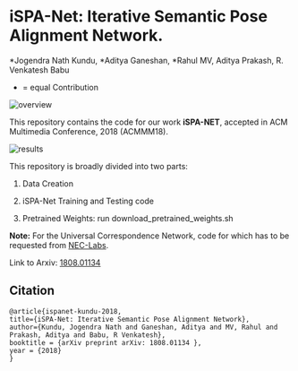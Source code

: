 # iSPA-Net: Iterative Semantic Pose Alignment Network.

*Jogendra Nath Kundu, *Aditya Ganeshan, *Rahul MV, Aditya Prakash, R. Venkatesh Babu

* = equal Contribution


![overview](misc/acmmm.png)


This repository contains the code for our work **iSPA-NET**, accepted in ACM Multimedia Conference, 2018 (ACMMM18).

![results](misc/acmmm_results.png)


This repository is broadly divided into two parts:

1) Data Creation

2) iSPA-Net Training and Testing code

3) Pretrained Weights: run download\_pretrained\_weights.sh


**Note:** For the Universal Correspondence Network, code for which has to be requested from [NEC-Labs](http://www.nec-labs.com/~mas/UCN/).

Link to Arxiv: [1808.01134](https://arxiv.org/abs/1808.01134)

## Citation
```
@article{ispanet-kundu-2018,
title={iSPA-Net: Iterative Semantic Pose Alignment Network},
author={Kundu, Jogendra Nath and Ganeshan, Aditya and MV, Rahul and Prakash, Aditya and Babu, R Venkatesh},
booktitle = {arXiv preprint arXiv: 1808.01134 },
year = {2018}
}
```


 
